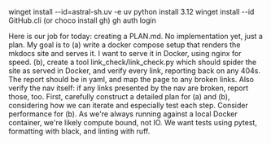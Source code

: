 winget install --id=astral-sh.uv -e
uv python install 3.12
winget install --id GitHub.cli (or choco install gh)
gh auth login


Here is our job for today: creating a PLAN.md. No implementation yet, just a plan. My goal is to (a) write a docker compose setup that renders the mkdocs site and serves it. I want to serve it in Docker, using nginx for speed. (b), create a tool link_check/link_check.py which should spider the site as served in Docker, and verify every link, reporting back on any 404s. The report should be in yaml, and map the page to any broken links. Also verify the nav itself: if any links presented by the nav are broken, report those, too. First, carefully construct a detailed plan for (a) and (b), considering how we can iterate and especially test each step. Consider performance for (b). As we're always running against a local Docker container, we're likely compute bound, not IO. We want tests using pytest, formatting with black, and linting with ruff.